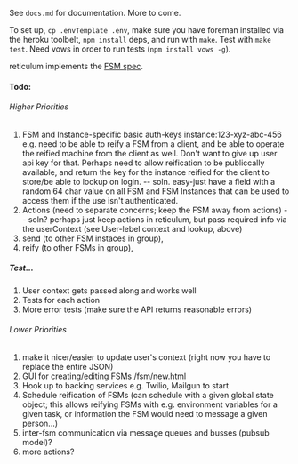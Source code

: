 See `docs.md` for documentation. More to come. 

To set up, `cp .envTemplate .env`, make sure you have foreman installed via the heroku toolbelt, `npm install` deps, and run with `make`. Test with `make test`. Need vows in order to run tests (`npm install vows -g`).

reticulum implements the [FSM spec](https://gist.github.com/ihodes/f009cc66422232f411b6).


#### Todo: 
###### Higher Priorities
1. FSM and Instance-specific basic auth-keys instance:123-xyz-abc-456
   e.g. need to be able to reify a FSM from a client, and be able to operate the reified machine from the client as well. Don't want to give up user api key for that. Perhaps need to allow reification to be publiccally available, and return the key for the instance reified for the client to store/be able to lookup on login.
   -- soln. easy-just have a field with a random 64 char value on all FSM and FSM Instances that can be used to access them if the use isn't authenticated. 
1. Actions (need to separate concerns; keep the FSM away from actions)
  -- soln? perhaps just keep actions in reticulum, but pass required info via the userContext (see User-lebel context and lookup, above)
  1. send (to other FSM instaces in group),
  1. reify (to other FSMs in group),
  
##### Test...
1. User context gets passed along and works well
1. Tests for each action
1. More error tests (make sure the API returns reasonable errors)


###### Lower Priorities
1. make it nicer/easier to update user's context (right now you have to replace the entire JSON)
1. GUI for creating/editing FSMs /fsm/new.html
1. Hook up to backing services e.g. Twilio, Mailgun to start
1. Schedule reification of FSMs (can schedule with a given global state object; this
   allows reifying FSMs with e.g. environment variables for a given task, or information
   the FSM would need to message a given person...)
1. inter-fsm communication via message queues and busses (pubsub model)?
1. more actions?
